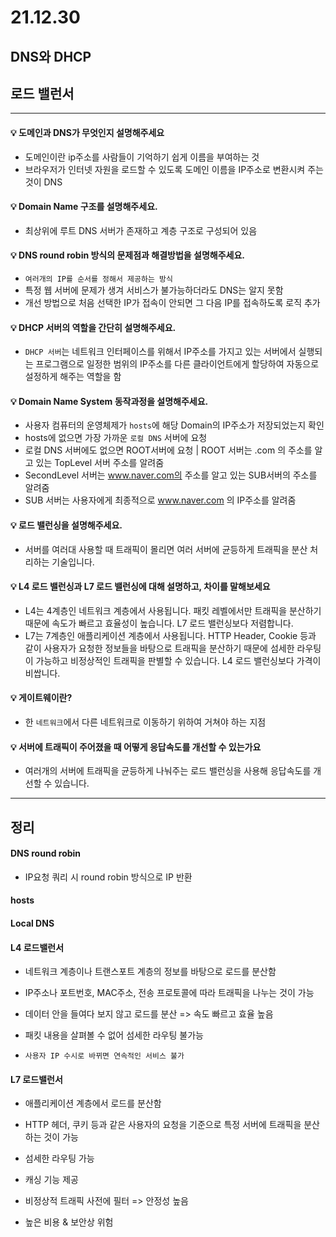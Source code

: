 # 21.12.30
## DNS와 DHCP
## 로드 밸런서

---
#### 💡 도메인과 DNS가 무엇인지 설명해주세요
- 도메인이란 ip주소를 사람들이 기억하기 쉽게 이름을 부여하는 것
- 브라우저가 인터넷 자원을 로드할 수 있도록 도메인 이름을 IP주소로 변환시켜 주는 것이 DNS

#### 💡 Domain Name 구조를 설명해주세요.
- 최상위에 루트 DNS 서버가 존재하고 계층 구조로 구성되어 있음

#### 💡 DNS round robin 방식의 문제점과 해결방법을 설명해주세요.
- `여러개의 IP를 순서를 정해서 제공하는 방식`
- 특정 웹 서버에 문제가 생겨 서비스가 불가능하더라도 DNS는 알지 못함
- 개선 방법으로 처음 선택한 IP가 접속이 안되면 그 다음 IP를 접속하도록 로직 추가

#### 💡 DHCP 서버의 역할을 간단히 설명해주세요.
- `DHCP 서버`는 네트워크 인터페이스를 위해서 IP주소를 가지고 있는 서버에서 실행되는 프로그램으로 
일정한 범위의 IP주소를 다른 클라이언트에게 할당하여 자동으로 설정하게 해주는 역할을 함

#### 💡 Domain Name System 동작과정을 설명해주세요.  
- 사용자 컴퓨터의 운영체제가 `hosts`에 해당 Domain의 IP주소가 저장되었는지 확인
- hosts에 없으면 가장 가까운 `로컬 DNS` 서버에 요청
- 로컬 DNS 서버에도 없으면 ROOT서버에 요청 | ROOT 서버는 .com 의 주소를 알고 있는 TopLevel 서버 주소를 알려줌
- SecondLevel 서버는 www.naver.com의 주소를 알고 있는 SUB서버의 주소를 알려줌
- SUB 서버는 사용자에게 최종적으로 www.naver.com 의 IP주소를 알려줌

#### 💡 로드 밸런싱을 설명해주세요.
* 서버를 여러대 사용할 때 트래픽이 몰리면 여러 서버에 균등하게 트래픽을 분산 처리하는 기술입니다.

#### 💡 L4 로드 밸런싱과 L7 로드 밸런싱에 대해 설명하고, 차이를 말해보세요
* L4는 4계층인 네트워크 계층에서 사용됩니다. 패킷 레벨에서만 트래픽을 분산하기 때문에 속도가 빠르고 효율성이 높습니다. L7 로드 밸런싱보다 저렴합니다.
* L7는 7계층인 애플리케이션 계층에서 사용됩니다. HTTP Header, Cookie 등과 같이 사용자가 요청한 정보들을 바탕으로 트래픽을 분산하기 때문에 섬세한 라우팅이 가능하고 비정상적인 트래픽을 판별할 수 있습니다. L4 로드 밸런싱보다 가격이 비쌉니다.

#### 💡 게이트웨이란?
* 한 `네트워크`에서 다른 네트워크로 이동하기 위하여 거쳐야 하는 지점

#### 💡 서버에 트래픽이 주어졌을 때 어떻게 응답속도를 개선할 수 있는가요
* 여러개의 서버에 트래픽을 균등하게 나눠주는 로드 밸런싱을 사용해 응답속도를 개선할 수 있습니다.
---

## 정리
#### DNS round robin
- IP요청 쿼리 시 round robin 방식으로 IP 반환

#### hosts

#### Local DNS

#### L4 로드밸런서
- 네트워크 계층이나 트랜스포트 계층의 정보를 바탕으로 로드를 분산함
- IP주소나 포트번호, MAC주소, 전송 프로토콜에 따라 트래픽을 나누는 것이 가능

- 데이터 안을 들여다 보지 않고 로드를 분산 => 속도 빠르고 효율 높음
- 패킷 내용을 살펴볼 수 없어 섬세한 라우팅 불가능
- `사용자 IP 수시로 바뀌면 연속적인 서비스 불가`

#### L7 로드밸런서
- 애플리케이션 계층에서 로드를 분산함
- HTTP 헤더, 쿠키 등과 같은 사용자의 요청을 기준으로 특정 서버에 트래픽을 분산하는 것이 가능

- 섬세한 라우팅 가능
- 캐싱 기능 제공
- 비정상적 트래픽 사전에 필터 => 안정성 높음
- 높은 비용 & 보안상 위험